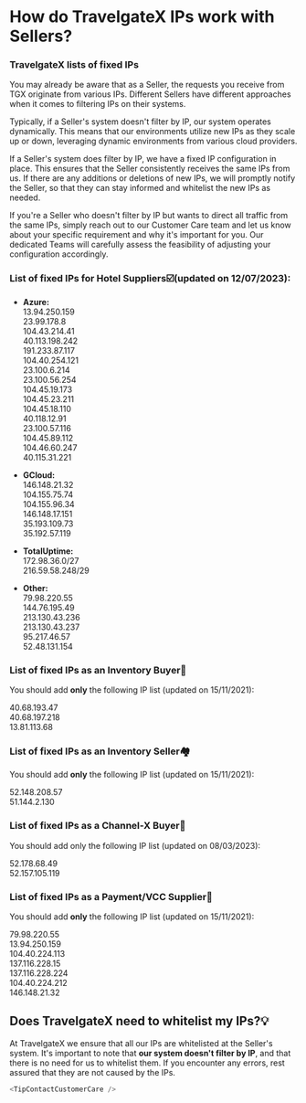 ﻿---
sidebar_position: 2
---

# How do TravelgateX IPs work with Sellers?

### TravelgateX lists of fixed IPs

You may already be aware that as a Seller, the requests you receive from TGX originate from various IPs. Different Sellers have different approaches when it comes to filtering IPs on their systems.

Typically, if a Seller's system doesn't filter by IP, our system operates dynamically. This means that our environments utilize new IPs as they scale up or down, leveraging dynamic environments from various cloud providers.

If a Seller's system does filter by IP, we have a fixed IP configuration in place. This ensures that the Seller consistently receives the same IPs from us. If there are any additions or deletions of new IPs, we will promptly notify the Seller, so that they can stay informed and whitelist the new IPs as needed.

If you're a Seller who doesn't filter by IP but wants to direct all traffic from the same IPs, simply reach out to our Customer Care team and let us know about your specific requirement and why it's important for you. Our dedicated Teams will carefully assess the feasibility of adjusting your configuration accordingly.

### List of fixed IPs for Hotel Suppliers☑️(updated on 12/07/2023):

- **Azure:**  
13.94.250.159  
23.99.178.8  
104.43.214.41  
40.113.198.242  
191.233.87.117  
104.40.254.121  
23.100.6.214  
23.100.56.254  
104.45.19.173  
104.45.23.211  
104.45.18.110  
40.118.12.91  
23.100.57.116  
104.45.89.112  
104.46.60.247  
40.115.31.221

- **GCloud:**  
146.148.21.32  
104.155.75.74  
104.155.96.34  
146.148.17.151  
35.193.109.73  
35.192.57.119

- **TotalUptime:**  
172.98.36.0/27  
216.59.58.248/29

- **Other:**  
79.98.220.55  
144.76.195.49  
213.130.43.236  
213.130.43.237  
95.217.46.57  
52.48.131.154

### List of fixed IPs as an Inventory Buyer🏨
You should add **only** the following IP list (updated on 15/11/2021):

40.68.193.47  
40.68.197.218  
13.81.113.68

### List of fixed IPs as an Inventory Seller🏘️
You should add **only** the following IP list (updated on 15/11/2021):

52.148.208.57  
51.144.2.130

### List of fixed IPs as a Channel-X Buyer🚀
You should add only the following IP list (updated on 08/03/2023):

52.178.68.49  
52.157.105.119 

### List of fixed IPs as a Payment/VCC Supplier📑
You should add **only** the following IP list (updated on 15/11/2021):

79.98.220.55  
13.94.250.159  
104.40.224.113  
137.116.228.15  
137.116.228.224  
104.40.224.212  
146.148.21.32

## Does TravelgateX need to whitelist my IPs?💡
At TravelgateX we ensure that all our IPs are whitelisted at the Seller's system. It's important to note that **our system doesn't filter by IP**, and that there is no need for us to whitelist them. If you encounter any errors, rest assured that they are not caused by the IPs.

```js
<TipContactCustomerCare />
```
 